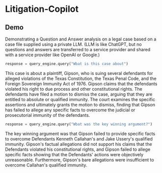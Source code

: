# Litigation-Copilot

## Demo

Demonstrating a Question and Answer analysis on a legal case based on a case file supplied using a private LLM. 
(LLM is like ChatGPT, but no questions and answers are transferred to a service provider and shared with a service provider like OpenAI or Google.)

```python
response = query_engine.query("Wbat is this case about")

```

This case is about a plaintiff, Gipson, who is suing several defendants for alleged violations of the Texas Constitution, the Texas Penal Code, and the Foreign Sovereign Immunity Act of 1976. Gipson claims that the defendants violated his right to due process and other constitutional rights. The defendants have filed a motion to dismiss the case, arguing that they are entitled to absolute or qualified immunity. The court examines the specific assertions and ultimately grants the motion to dismiss, finding that Gipson has failed to allege any specific facts to overcome the judicial or prosecutorial immunity of the defendants.

```python
response = query_engine.query("Wbat was the key winning argument?")

```

The key winning argument was that Gipson failed to provide specific facts to overcome Defendants Kenneth Callahan's and Jake Ussery's qualified immunity. Gipson's factual allegations did not support his claims that the Defendants violated his constitutional rights, and Gipson failed to allege specific facts showing that the Defendants' actions were objectively unreasonable. Furthermore, Gipson's bare allegations were insufficient to overcome Callahan's qualified immunity.

